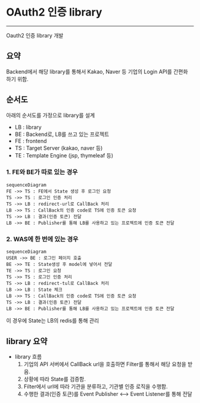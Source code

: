 # OAuth2 인증 library
***

Oauth2 인증 library 개발

## 요약
Backend에서 해당 library를 통해서 Kakao, Naver 등 기업의 Login API를 간편화 하기 위함.

## 순서도

아래의 순서도를 가정으로 library를 설계

* LB : library
* BE : Backend로, LB를 쓰고 있는 프로젝트
* FE : frontend
* TS : Target Server (kakao, naver 등)
* TE : Template Engine (jsp, thymeleaf 등)

### 1. FE와 BE가 따로 있는 경우
```mermaid
sequenceDiagram
FE ->> TS : FE에서 State 생성 후 로그인 요청
TS ->> TS : 로그인 인증 처리
TS ->> LB : redirect-url로 CallBack 처리
LB ->> TS : CallBack의 인증 code로 TS에 인증 토큰 요청
TS ->> LB : 결과(인증 토큰) 전달
LB ->> BE : Publisher를 통해 LB를 사용하고 있는 프로젝트에 인증 토큰 전달
```

### 2. WAS에 한 번에 있는 경우 
```mermaid
sequenceDiagram
USER ->> BE : 로그인 페이지 호출
BE ->> TE : State생성 후 model에 넣어서 전달
TE ->> TS : 로그인 요청
TS ->> TS : 로그인 인증 처리
TS ->> LB : redirect-tul로 CallBack 처리
LB ->> LB : State 체크
LB ->> TS : CallBack의 인증 code로 TS에 인증 토큰 요청
TS ->> LB : 결과(인증 토큰) 전달
LB ->> BE : Publisher를 통해 LB를 사용하고 있는 프로젝트에 인증 토큰 전달
```
이 경우에 State는 LB의 redis를 통해 관리

## library 요약
* library 흐름
    1. 기업의 API 서버에서 CallBack url을 호출하면 Filter를 통해서 해당 요청을 받음.
    2. 상황에 따라 State를 검증함.
    3. Filter에서 url에 따라 기관을 분류하고, 기관별 인증 로직을 수행함.
    4. 수행한 결과(인증 토큰)를 Event Publisher <--> Event Listener를 통해 전달


